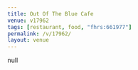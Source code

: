 ```yaml
---
title: Out Of The Blue Cafe
venue: v17962
tags: [restaurant, food, "fhrs:661977"]
permalink: /v/17962/
layout: venue
---
```

null